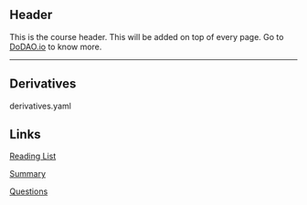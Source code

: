 ## Header
This is the course header. This will be added on top of every page. Go to [DoDAO.io](https://www.dodao.io) to know more.

---

## Derivatives
 
derivatives.yaml

## Links
[Reading List](./../../generated/readings/blockchain_basics.md)

[Summary](./../../generated/summaries/derivatives.md)

[Questions](./../../generated/questions/derivatives.md)